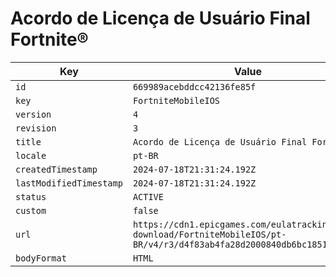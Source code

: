 # Acordo de Licença de Usuário Final Fortnite®

| Key | Value |
| --- | ----- |
| `id` | `669989acebddcc42136fe85f` |
| `key` | `FortniteMobileIOS` |
| `version` | `4` |
| `revision` | `3` |
| `title` | `Acordo de Licença de Usuário Final Fortnite®` |
| `locale` | `pt-BR` |
| `createdTimestamp` | `2024-07-18T21:31:24.192Z` |
| `lastModifiedTimestamp` | `2024-07-18T21:31:24.192Z` |
| `status` | `ACTIVE` |
| `custom` | `false` |
| `url` | `https://cdn1.epicgames.com/eulatracking-download/FortniteMobileIOS/pt-BR/v4/r3/d4f83ab4fa28d2000840db6bc18511fe.pdf` |
| `bodyFormat` | `HTML` |
